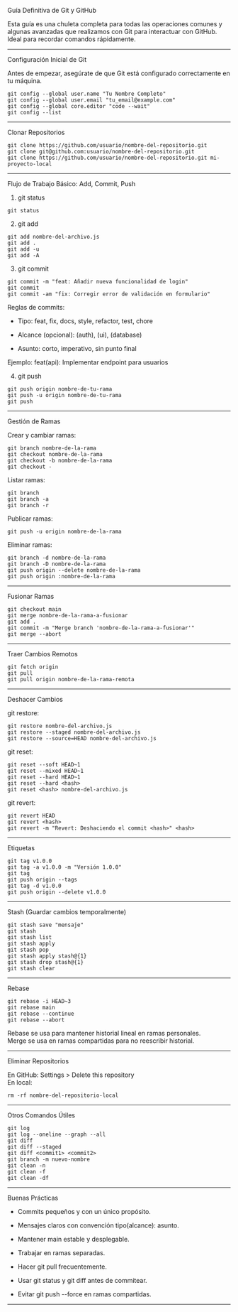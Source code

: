 Guía Definitiva de Git y GitHub

Esta guía es una chuleta completa para todas las operaciones comunes y algunas avanzadas que realizamos con Git para interactuar con GitHub. Ideal para recordar comandos rápidamente.

---

Configuración Inicial de Git

Antes de empezar, asegúrate de que Git está configurado correctamente en tu máquina.

```
git config --global user.name "Tu Nombre Completo"
git config --global user.email "tu_email@example.com"
git config --global core.editor "code --wait"
git config --list
```

---

Clonar Repositorios

```
git clone https://github.com/usuario/nombre-del-repositorio.git
git clone git@github.com:usuario/nombre-del-repositorio.git
git clone https://github.com/usuario/nombre-del-repositorio.git mi-proyecto-local
```

---

Flujo de Trabajo Básico: Add, Commit, Push

1. git status
    

```
git status
```

2. git add
    

```
git add nombre-del-archivo.js
git add .
git add -u
git add -A
```

3. git commit
    

```
git commit -m "feat: Añadir nueva funcionalidad de login"
git commit
git commit -am "fix: Corregir error de validación en formulario"
```

Reglas de commits:

- Tipo: feat, fix, docs, style, refactor, test, chore
    
- Alcance (opcional): (auth), (ui), (database)
    
- Asunto: corto, imperativo, sin punto final
    

Ejemplo: feat(api): Implementar endpoint para usuarios

4. git push
    

```
git push origin nombre-de-tu-rama
git push -u origin nombre-de-tu-rama
git push
```

---

Gestión de Ramas

Crear y cambiar ramas:

```
git branch nombre-de-la-rama
git checkout nombre-de-la-rama
git checkout -b nombre-de-la-rama
git checkout -
```

Listar ramas:

```
git branch
git branch -a
git branch -r
```

Publicar ramas:

```
git push -u origin nombre-de-la-rama
```

Eliminar ramas:

```
git branch -d nombre-de-la-rama
git branch -D nombre-de-la-rama
git push origin --delete nombre-de-la-rama
git push origin :nombre-de-la-rama
```

---

Fusionar Ramas

```
git checkout main
git merge nombre-de-la-rama-a-fusionar
git add .
git commit -m "Merge branch 'nombre-de-la-rama-a-fusionar'"
git merge --abort
```

---

Traer Cambios Remotos

```
git fetch origin
git pull
git pull origin nombre-de-la-rama-remota
```

---

Deshacer Cambios

git restore:

```
git restore nombre-del-archivo.js
git restore --staged nombre-del-archivo.js
git restore --source=HEAD nombre-del-archivo.js
```

git reset:

```
git reset --soft HEAD~1
git reset --mixed HEAD~1
git reset --hard HEAD~1
git reset --hard <hash>
git reset <hash> nombre-del-archivo.js
```

git revert:

```
git revert HEAD
git revert <hash>
git revert -m "Revert: Deshaciendo el commit <hash>" <hash>
```

---

Etiquetas

```
git tag v1.0.0
git tag -a v1.0.0 -m "Versión 1.0.0"
git tag
git push origin --tags
git tag -d v1.0.0
git push origin --delete v1.0.0
```

---

Stash (Guardar cambios temporalmente)

```
git stash save "mensaje"
git stash
git stash list
git stash apply
git stash pop
git stash apply stash@{1}
git stash drop stash@{1}
git stash clear
```

---

Rebase

```
git rebase -i HEAD~3
git rebase main
git rebase --continue
git rebase --abort
```

Rebase se usa para mantener historial lineal en ramas personales.  
Merge se usa en ramas compartidas para no reescribir historial.

---

Eliminar Repositorios

En GitHub: Settings > Delete this repository  
En local:

```
rm -rf nombre-del-repositorio-local
```

---

Otros Comandos Útiles

```
git log
git log --oneline --graph --all
git diff
git diff --staged
git diff <commit1> <commit2>
git branch -m nuevo-nombre
git clean -n
git clean -f
git clean -df
```

---

Buenas Prácticas

- Commits pequeños y con un único propósito.
    
- Mensajes claros con convención tipo(alcance): asunto.
    
- Mantener main estable y desplegable.
    
- Trabajar en ramas separadas.
    
- Hacer git pull frecuentemente.
    
- Usar git status y git diff antes de commitear.
    
- Evitar git push --force en ramas compartidas.
    

---
